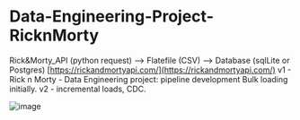 # Data-Engineering-Project-RicknMorty
Rick&Morty_API (python request) --> Flatefile (CSV) --> Database (sqlLite or Postgres)
[https://rickandmortyapi.com/](https://rickandmortyapi.com/)
v1 - Rick n Morty - Data Engineering project: pipeline development Bulk loading initially.
v2 - incremental loads, CDC. 

![image](https://rickandmortyapi.com/)
